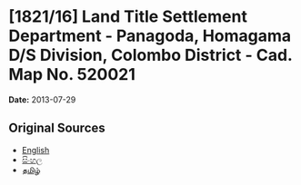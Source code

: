 # [1821/16] Land Title Settlement Department - Panagoda, Homagama D/S Division, Colombo District - Cad. Map No. 520021

**Date:** 2013-07-29

## Original Sources

- [English](https://documents.gov.lk/view/extra-gazettes/2013/7/1821-16_E.pdf)
- [සිංහල](https://documents.gov.lk/view/extra-gazettes/2013/7/1821-16_S.pdf)
- [தமிழ்](https://documents.gov.lk/view/extra-gazettes/2013/7/1821-16_T.pdf)
